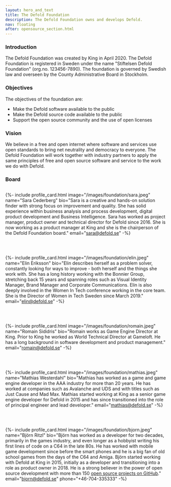 ```yaml
---
layout: hero_and_text
title: The Defold Foundation
description: The Defold Foundation owns and develops Defold.
nav: floating
after: opensource_section.html
---
```


### Introduction
The Defold Foundation was created by King in April 2020. The Defold Foundation is registered in Sweden under the name "Stiftelsen Defold Foundation" (org.no. 123456-7890). The foundation is governed by Swedish law and overseen by the County Administrative Board in Stockholm.

### Objectives
The objectives of the foundation are:

* Make the Defold software available to the public
* Make the Defold source code available to the public
* Support the open source community and the use of open licenses

### Vision
We believe in a free and open internet where software and services use open standards to bring net neutrality and democracy to everyone. The Defold Foundation will work together with industry partners to apply the same principles of free and open source software and service to the work we do with Defold.

### Board

<div style="display: grid; grid-template-columns: repeat(auto-fit, minmax(250px, 1fr)); grid-gap: 2rem; padding: 0px;">

{%- include profile_card.html
	image="/images/foundation/sara.jpeg"
	name="Sara Cederberg"
	bio="Sara is a creative and hands-on solution finder with strong focus on improvement and quality. She has solid experience within business analysis and process development, digital product development and Business Intelligence. Sara has worked as project manager, product owner and technical director for Defold since 2016. She is now working as a product manager at King and she is the chairperson of the Defold Foundation board."
	email="sara@defold.se"
-%}

{%- include profile_card.html
	image="/images/foundation/elin.jpeg"
	name="Elin Eriksson"
	bio="Elin describes herself as a problem solver, constantly looking for ways to improve - both herself and the things she work with. She has a long history working with the Bonnier Group, stretching back 15 years and spanning roles such as Visual Identity Manager, Brand Manager and Corporate Communications. Elin is also deeply involved in the Women In Tech conference working in the core team. She is the Director of Women in Tech Sweden since March 2019."
	email="elin@defold.se"
-%}

{%- include profile_card.html
	image="/images/foundation/romain.jpeg"
	name="Romain Sididris"
	bio="Romain works as Game Engine Director at King. Prior to King he worked as World Technical Director at Gameloft. He has a long background in software development and product management."
	email="romain@defold.se"
-%}

{%- include profile_card.html
	image="/images/foundation/mathias.jpeg"
	name="Mathias Westerdahl"
	bio="Mathias has worked as a game and game engine developer in the AAA industry for more than 20 years. He has worked at companies such as Avalanche and UDS and with titles such as Just Cause and Mad Max. Mathias started working at King as a senior game engine developer for Defold in 2015 and has since transitioned into the role of principal engineer and lead developer."
	email="mathias@defold.se"
-%}

{%- include profile_card.html
	image="/images/foundation/bjorn.jpeg"
	name="Björn Ritzl"
	bio="Björn has worked as a developer for two decades, primarily in the games industry, and even longer as a hobbyist writing his first lines of code on a C64 in the late 80s. He has worked with mobile game development since before the smart phones and he is a big fan of old school games from the days of the C64 and Amiga. Björn started working with Defold at King in 2015, initially as a developer and transitioning into a role as product owner in 2018. He is a strong believer in the power of open source development with more than 150 [open source projects on GitHub](https://www.github.com/britzl)."
	email="bjorn@defold.se"
	phone="+46-704-335333"
-%}
</div>
